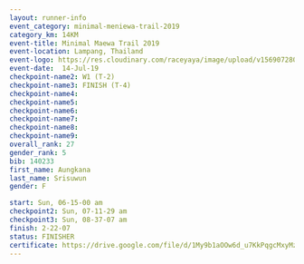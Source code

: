 ```yaml
---
layout: runner-info 
event_category: minimal-meniewa-trail-2019 
category_km: 14KM 
event-title: Minimal Maewa Trail 2019 
event-location: Lampang, Thailand 
event-logo: https://res.cloudinary.com/raceyaya/image/upload/v1569072805/logo/minimal-trail_ktnvsp.jpg 
event-date:  14-Jul-19 
checkpoint-name2: W1 (T-2) 
checkpoint-name3: FINISH (T-4) 
checkpoint-name4: 
checkpoint-name5: 
checkpoint-name6: 
checkpoint-name7: 
checkpoint-name8: 
checkpoint-name9: 
overall_rank: 27
gender_rank: 5
bib: 140233
first_name: Aungkana
last_name: Srisuwun
gender: F

start: Sun, 06-15-00 am
checkpoint2: Sun, 07-11-29 am
checkpoint3: Sun, 08-37-07 am
finish: 2-22-07
status: FINISHER
certificate: https://drive.google.com/file/d/1My9b1aOOw6d_u7KkPqgcMxyMzRKQ_NoF/view?usp=sharing
---
```

